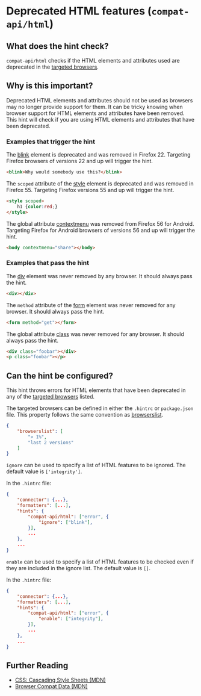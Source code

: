 # Deprecated HTML features (`compat-api/html`)

## What does the hint check?

`compat-api/html` checks if the HTML elements and attributes used are
deprecated in the [targeted browsers][browser-context].

## Why is this important?

Deprecated HTML elements and attributes should not be used
as browsers may no longer provide support for them.
It can be tricky knowing when browser support for HTML elements
and attributes have been removed. This hint will check if you
are using HTML elements and attributes that have been deprecated.

### Examples that **trigger** the hint

The [blink][blink] element is deprecated and was removed in Firefox 22.
Targeting Firefox browsers of versions 22 and up will trigger the hint.

```html
<blink>Why would somebody use this?</blink>
```

The `scoped` attribute of the [style][style] element is deprecated
and was removed in Firefox 55. Targeting Firefox versions 55 and up
will trigger the hint.

```html
<style scoped>
    h1 {color:red;}
</style>
```

The global attribute [contextmenu][contextmenu] was removed from Firefox 56
for Android. Targeting Firefox for Android browsers of versions 56 and up
will trigger the hint.

```html
<body contextmenu="share"></body>
```

### Examples that **pass** the hint

The [div][div] element was never removed by any browser.
It should always pass the hint.

```html
<div></div>
```

The `method` attribute of the [form][form] element was never
removed for any browser. It should always pass the hint.

```html
<form method="get"></form>
```

The global attribute [class][class] was never removed for any browser.
It should always pass the hint.

```html
<div class="foobar"></div>
<p class="foobar"></p>
```

## Can the hint be configured?

This hint throws errors for HTML elements that have been deprecated in any
of the [targeted browsers][targeted-browsers] listed.

The targeted browsers can be defined in either the `.hintrc` or
`package.json` file.
This property follows the same convention as [browserslist][browserslist].

```json
{
    "browserslist": [
        "> 1%",
        "last 2 versions"
    ]
}
```

`ignore` can be used to specify a list of HTML features to be ignored. The
default value is `['integrity']`.

In the `.hintrc` file:

```json
{
    "connector": {...},
    "formatters": [...],
    "hints": {
        "compat-api/html": ["error", {
            "ignore": ["blink"],
        }],
        ...
    },
    ...
}
```

`enable` can be used to specify a list of HTML features to be checked even if
they are included in the ignore list. The default value is `[]`.

In the `.hintrc` file:

```json
{
    "connector": {...},
    "formatters": [...],
    "hints": {
        "compat-api/html": ["error", {
            "enable": ["integrity"],
        }],
        ...
    },
    ...
}
```

## Further Reading

* [CSS: Cascading Style Sheets (MDN)][docmdn]
* [Browser Compat Data (MDN)][browser-compat]

<!-- Link labels: -->

[blink]: https://developer.mozilla.org/en-US/docs/Web/HTML/Element/blink
[style]: https://developer.mozilla.org/en-US/docs/Web/HTML/Element/style
[div]: https://developer.mozilla.org/en-US/docs/Web/HTML/Element/div
[form]: https://developer.mozilla.org/en-US/docs/Web/HTML/Element/form
[contextmenu]: https://developer.mozilla.org/en-US/docs/Web/HTML/Global_attributes/contextmenu
[class]: https://developer.mozilla.org/en-US/docs/Web/HTML/Global_attributes/class
[browser-compat]: https://github.com/mdn/browser-compat-data
[browser-context]: https://webhint.io/docs/user-guide/configuring-webhint/browser-context/
[browserslist]: https://github.com/browserslist/browserslist#readme
[docmdn]: https://developer.mozilla.org/en-US/docs/Web/HTML
[targeted-browsers]: ../../hint/docs/user-guide/configuring-webhint/browser-context.md
